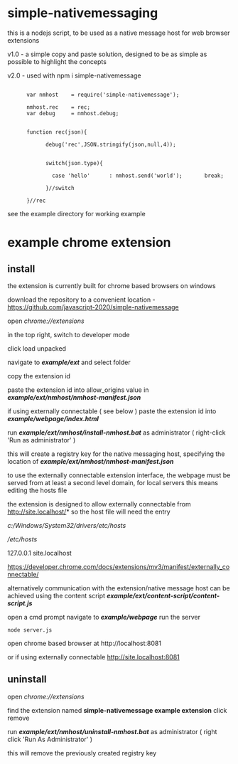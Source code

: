 # simple-nativemessaging

this is a nodejs script, to be used as a native message host for web browser extensions


v1.0  - a simple copy and paste solution, designed to be as simple as possible to highlight 
the concepts

v2.0  - used with npm i simple-nativemessage

```

      var nmhost    = require('simple-nativemessage');
      
      nmhost.rec    = rec;
      var debug     = nmhost.debug;
      
      
      function rec(json){
      
            debug('rec',JSON.stringify(json,null,4));

                                    
            switch(json.type){
            
              case 'hello'      : nmhost.send('world');       break;
              
            }//switch

      }//rec

```


see the example directory for working example



# example chrome extension

## install

  the extension is currently built for chrome based browsers on windows
  
  download the repository to a convenient location - https://github.com/javascript-2020/simple-nativemessage
  
  open *chrome://extensions*
  
  in the top right, switch to developer mode
  
  click load unpacked
  
  navigate to ***example/ext*** and select folder
  
  copy the extension id
  
  paste the extension id into allow_origins value in ***example/ext/nmhost/nmhost-manifest.json***
  
  if using externally connectable ( see below ) paste the extension id into ***example/webpage/index.html***
  
  run ***example/ext/nmhost/install-nmhost.bat*** as administrator ( right-click 'Run as administrator' )
  
  this will create a registry key for the native messaging host, specifying the location of ***example/ext/nmhost/nmhost-manifest.json***
  
  
  to use the externally connectable extension interface, the webpage must be served from
  at least a second level domain, for local servers this means editing the hosts file
  
  the extension is designed to allow externally connectable from http://site.localhost/*
  so the host file will need the entry

*c:/Windows/System32/drivers/etc/hosts*

*/etc/hosts*

127.0.0.1   site.localhost

https://developer.chrome.com/docs/extensions/mv3/manifest/externally_connectable/



alternatively communication with the extension/native message host can be achieved using 
the content script ***example/ext/content-script/content-script.js***


open a cmd prompt
navigate to ***example/webpage***
run the server 

`node server.js`

open chrome based browser at http://localhost:8081

or if using externally connectable http://site.localhost:8081


## uninstall

open *chrome://extensions*

find the extension named **simple-nativemessage example extension**
click remove

run ***example/ext/nmhost/uninstall-nmhost.bat*** as administrator ( right click 'Run As Administrator' ) 

this will remove the previously created registry key








